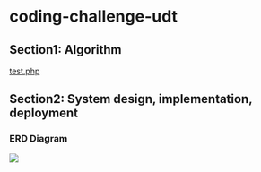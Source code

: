 # coding-challenge-udt

## Section1: Algorithm
[test.php](algorithm/test.php) 

## Section2: System design, implementation, deployment

### ERD Diagram
![](system/system-design/eCommercial_ERD.drawio.svg)
